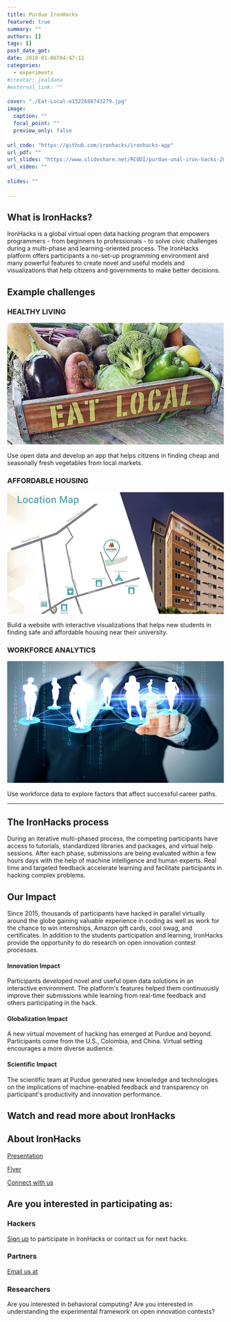 ```yaml
---
title: Purdue IronHacks
featured: true
summary: ""
authors: []
tags: []
post_date_gmt:
date: 2018-01-06T04:47:12
categories:
  - experiments
#creator: jealdana
#external_link: ""

cover: "./Eat-Local-e1522688743279.jpg"
image:
  caption: ""
  focal_point: ""
  preview_only: false

url_code: "https://github.com/ironhacks/ironhacks-app"
url_pdf: ""
url_slides: "https://www.slideshare.net/RCODI/purdue-unal-iron-hacks-2018-spring-award-ceremony"
url_video: ""

slides: ""

---
```


## What is IronHacks?

IronHacks is a global virtual open data hacking program that empowers programmers - from beginners to professionals - to solve civic challenges during a multi-phase and learning-oriented process.  The IronHacks platform offers participants a no-set-up programming environment and many powerful features to create novel and useful models and visualizations that help citizens and governments to make better decisions.

## Example challenges

### HEALTHY LIVING

![](./eat-local.jpg)

Use open data and develop an app that helps citizens in finding cheap and seasonally fresh vegetables from local markets.

### AFFORDABLE HOUSING

![](./topics-housing.jpg)

Build a website with interactive visualizations that helps new students in finding safe and affordable housing near their university.

### WORKFORCE ANALYTICS

![](./14_1-2X1-e1522941729110.jpg)

Use workforce data to explore factors that affect successful career paths.

---

## The IronHacks process

During an iterative multi-phased process, the competing participants have access to tutorials, standardized libraries and packages, and virtual help sessions. After each phase, submissions are being evaluated within a few hours days with the help of machine intelligence and human experts. Real time and targeted feedback accelerate learning and facilitate participants in hacking complex problems.

## Our Impact

Since 2015, thousands of participants have hacked in parallel virtually around the globe gaining valuable experience in coding as well as work for the chance to win internships, Amazon gift cards, cool swag, and certificates. In addition to the students participation and learning, IronHacks provide the opportunity to do research on open innovation contest processes.

#### Innovation Impact

Participants developed novel and useful open data solutions in an interactive environment. The platform's features helped them continuously improve their submissions while learning from real-time feedback and others participating in the hack.

#### Globalization Impact

A new virtual movement of hacking has emerged at Purdue and beyond. Participants come from the U.S., Colombia, and China. Virtual setting encourages a more diverse audience.

#### Scientific Impact

The scientific team at Purdue generated new knowledge and technologies on the implications of machine-enabled feedback and transparency on participant's productivity and innovation performance.

## Watch and read more about IronHacks

## About IronHacks

[Presentation](https://www.slideshare.net/RCODI/purdue-unal-iron-hacks-2018-spring-award-ceremony)

[Flyer](https://rcodi.org/wp-content/uploads/2018/04/Final-general-flyer_2018_v.01.png)

[Connect with us](https://www.facebook.com/OpenDigitalPurdue/)

## Are you interested in participating as:

### Hackers

[Sign up](http://www.ironhacks.com) to participate in IronHacks or contact us for next hacks.

### Partners

[Email us at](mailto:sbrunswi@purdue.edu)

### Researchers

Are you interested in behavioral computing? Are you interested in understanding the experimental framework on open innovation contests?
